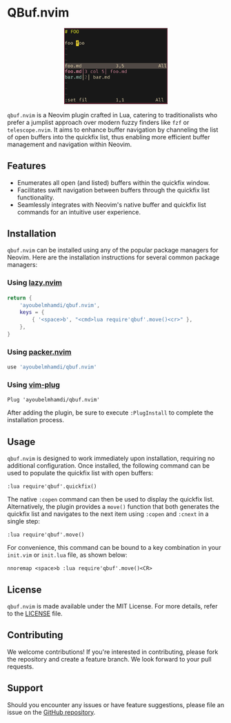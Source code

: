 # QBuf.nvim

<p align="center">
<img width="240"  src="qbuf.png">
</p>

`qbuf.nvim` is a Neovim plugin crafted in Lua, catering to traditionalists who prefer a jumplist approach over modern fuzzy finders like `fzf` or `telescope.nvim`. It aims to enhance buffer navigation by channeling the list of open buffers into the quickfix list, thus enabling more efficient buffer management and navigation within Neovim.

<!-- ![qbuf.nvim](qbuf.png) -->

## Features

- Enumerates all open (and listed) buffers within the quickfix window.
- Facilitates swift navigation between buffers through the quickfix list functionality.
- Seamlessly integrates with Neovim's native buffer and quickfix list commands for an intuitive user experience.

## Installation

`qbuf.nvim` can be installed using any of the popular package managers for Neovim. Here are the installation instructions for several common package managers:

### Using [lazy.nvim](https://github.com/folke/lazy.nvim)
```lua
return {
    'ayoubelmhamdi/qbuf.nvim',
    keys = {
        { '<space>b', "<cmd>lua require'qbuf'.move()<cr>" },
    },
}
```
### Using [packer.nvim](https://github.com/wbthomason/packer.nvim)
```lua
use 'ayoubelmhamdi/qbuf.nvim'
```

### Using [vim-plug](https://github.com/junegunn/vim-plug)

```vim
Plug 'ayoubelmhamdi/qbuf.nvim'
```

After adding the plugin, be sure to execute `:PlugInstall` to complete the installation process.

## Usage

`qbuf.nvim` is designed to work immediately upon installation, requiring no additional configuration. Once installed, the following command can be used to populate the quickfix list with open buffers:
```vim
:lua require'qbuf'.quickfix()
```
The native `:copen` command can then be used to display the quickfix list. Alternatively, the plugin provides a `move()` function that both generates the quickfix list and navigates to the next item using `:copen` and `:cnext` in a single step:
```vim
:lua require'qbuf'.move()
```

For convenience, this command can be bound to a key combination in your `init.vim` or `init.lua` file, as shown below:

```vim
nnoremap <space>b :lua require'qbuf'.move()<CR>
```

## License

`qbuf.nvim` is made available under the MIT License. For more details, refer to the [LICENSE](LICENSE) file.

## Contributing

We welcome contributions! If you're interested in contributing, please fork the repository and create a feature branch. We look forward to your pull requests.

## Support

Should you encounter any issues or have feature suggestions, please file an issue on the [GitHub repository](https://github.com/ayoubelmhamdi/qbuf.nvim/issues).
